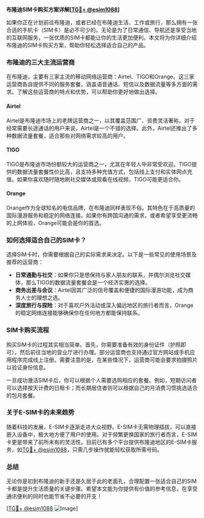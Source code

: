 **布隆迪SIM卡购买方案详解[[TG💪+ @esim1088](https://t.me/s/esim1088)]**

如果你正在计划前往布隆迪，或者已经在布隆迪生活、工作或旅行，那么拥有一张合适的手机卡（SIM卡）是必不可少的。无论是为了日常通信、导航还是享受当地的互联网服务，一张优质的SIM卡都能让你的生活更加便利。本文将为你详细介绍布隆迪的SIM卡购买方案，帮助你轻松选择适合自己的产品。

### 布隆迪的三大主流运营商

在布隆迪，主要有三家主流的移动网络运营商：Airtel、TIGO和Orange。这三家运营商各自提供不同的服务套餐，涵盖语音通话、短信以及数据流量等多方面的需求。了解这些运营商的特点和优势，可以帮助你更好地做出选择。

#### Airtel

Airtel是布隆迪市场上的老牌运营商之一，以其覆盖范围广、资费灵活著称。对于经常需要长途通话的用户来说，Airtel是一个不错的选择。此外，Airtel还推出了多种数据流量套餐，适合那些对网络需求较高的用户。

#### TIGO

TIGO是布隆迪市场份额较大的运营商之一，尤其在年轻人中非常受欢迎。TIGO提供的数据流量套餐性价比高，且支持多种充值方式，包括线上支付和实体网点充值。如果你喜欢随时随地刷社交媒体或观看在线视频，TIGO可能更适合你。

#### Orange

Orange作为全球知名的电信品牌，在布隆迪同样表现不俗。其特色在于高质量的国际漫游服务和稳定的网络连接。如果你有跨国沟通的需求，或者希望享受更流畅的上网体验，Orange可能会是你的首选。

### 如何选择适合自己的SIM卡？

选择SIM卡时，你需要根据自己的实际需求来决定。以下是一些常见的使用场景及推荐的运营商：

- **日常通勤与社交**：如果你只是想保持与家人朋友的联系，并偶尔浏览社交媒体，那么TIGO的数据流量套餐会是一个经济实惠的选择。
- **商务出差与会议**：Airtel因其广泛的信号覆盖和便捷的国际漫游功能，成为商务人士的理想之选。
- **深度旅行与探险**：对于喜欢户外活动或深入偏远地区的旅行者而言，Orange的稳定网络连接能够确保你在任何地方都能保持联系。

### SIM卡购买流程

购买SIM卡的过程其实相当简单。首先，你需要准备有效的身份证件（护照即可），然后前往当地的营业厅进行办理。部分运营商也支持通过官方网站或手机应用程序完成线上注册。需要注意的是，在某些情况下，运营商可能会要求拍摄照片以验证身份信息。

一旦成功激活SIM卡后，你可以根据个人需要选购相应的套餐。例如，短期访问者可以选择按天计费的日租卡；而长期居住者则可以根据自己的月消费习惯挑选适合的包月套餐。

### 关于E-SIM卡的未来趋势

随着科技的发展，E-SIM卡逐渐走进大众视野。E-SIM卡无需物理插拔，可以直接嵌入设备中，极大地方便了用户的使用。对于频繁更换国家的旅行者而言，E-SIM卡更是带来了前所未有的灵活性。目前已有多个平台提供布隆迪地区的E-SIM卡服务，如[TG💪+ @esim1088](https://t.me/s/esim1088)，只需几步操作就能轻松获取所需号码。

### 总结

无论你是初到布隆迪的新手还是久居于此的老面孔，合理配置一张适合自己的SIM卡都是提升生活质量的关键步骤。希望本文能为你提供有价值的参考信息，在享受通讯便利的同时也能节省不必要的开支！

[[TG💪+ @esim1088](https://t.me/s/esim1088) ![Image](https://i.postimg.cc/4NQfJmqS/Snipaste-2025-05-13-00-14-12.png)]